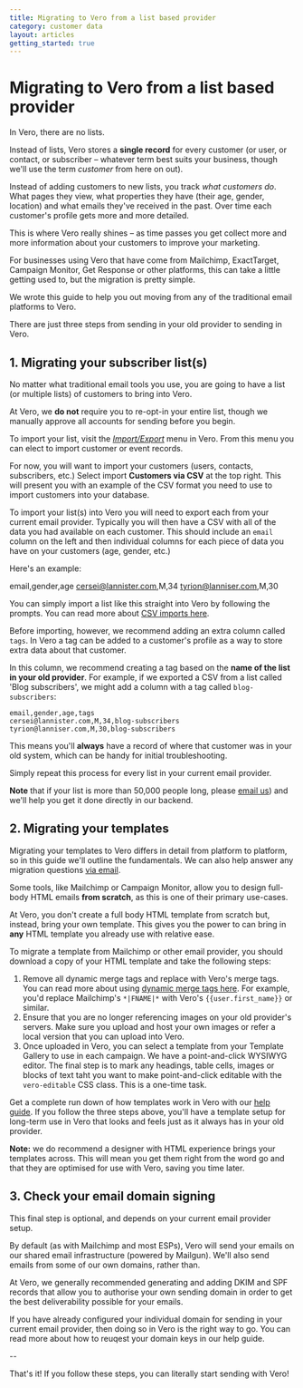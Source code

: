```yaml
---
title: Migrating to Vero from a list based provider
category: customer data
layout: articles
getting_started: true
---
```


# Migrating to Vero from a list based provider

In Vero, there are no lists.

Instead of lists, Vero stores a **single record** for every customer (or user, or contact, or subscriber – whatever term best suits your business, though we'll use the term *customer* from here on out).

Instead of adding customers to new lists, you track *what customers do*. What pages they view, what properties they have (their age, gender, location) and what emails they've received in the past. Over time each customer's profile gets more and more detailed. 

This is where Vero really shines – as time passes you get collect more and more information about your customers to improve your marketing.

For businesses using Vero that have come from Mailchimp, ExactTarget, Campaign Monitor, Get Response or other platforms, this can take a little getting used to, but the migration is pretty simple. 

We wrote this guide to help you out moving from any of the traditional email platforms to Vero. 

There are just three steps from sending in your old provider to sending in Vero.

## 1. Migrating your subscriber list(s)

No matter what traditional email tools you use, you are going to have a list (or multiple lists) of customers to bring into Vero.

At Vero, we **do not** require you to re-opt-in your entire list, though we manually approve all accounts for sending before you begin. 

To import your list, visit the *[Import/Export]({{site.data.links.import}})* menu in Vero. From this menu you can elect to import customer or event records. 

For now, you will want to import your customers (users, contacts, subscribers, etc.) Select import **Customers via CSV** at the top right. This will present you with an example of the CSV format you need to use to import customers into your database.

To import your list(s) into Vero you will need to export each from your current email provider. Typically you will then have a CSV with all of the data you had available on each customer. This should include an `email` column on the left and then individual columns for each piece of data you have on your customers (age, gender, etc.) 

Here's an example:

  email,gender,age
  cersei@lannister.com,M,34
  tyrion@lanniser.com,M,30
  
You can simply import a list like this straight into Vero by following the prompts. You can read more about [CSV imports here]({{site.data.links.import_customers}}).

Before importing, however, we recommend adding an extra column called `tags`. In Vero a tag can be added to a customer's profile as a way to store extra data about that customer. 

In this column, we recommend creating a tag based on the **name of the list in your old provider**. For example, if we exported a CSV from a list called 'Blog subscribers', we might add a column with a tag called `blog-subscribers`:

    email,gender,age,tags
    cersei@lannister.com,M,34,blog-subscribers
    tyrion@lanniser.com,M,30,blog-subscribers
  
This means you'll **always** have a record of where that customer was in your old system, which can be handy for initial troubleshooting.

Simply repeat this process for every list in your current email provider.

**Note** that if your list is more than 50,000 people long, please [email us]({{site.data.links.email_us}})) and we'll help you get it done directly in our backend.

## 2. Migrating your templates

Migrating your templates to Vero differs in detail from platform to platform, so in this guide we'll outline the fundamentals. We can also help answer any migration questions [via email](site.data.links.email_us).

Some tools, like Mailchimp or Campaign Monitor, allow you to design full-body HTML emails **from scratch**, as this is one of their primary use-cases.

At Vero, you don't create a full body HTML template from scratch but, instead, bring your own template. This gives you the power to can bring in **any** HTML template you already use with relative ease.

To migrate a template from Mailchimp or other email provider, you should download a copy of your HTML template and take the following steps:

1. Remove all dynamic merge tags and replace with Vero's merge tags. You can read more about using [dynamic merge tags here]({{site.data.links.insert_merge_tags}}). For example, you'd replace Mailchimp's `*|FNAME|*` with Vero's `{{user.first_name}}` or similar.
2. Ensure that you are no longer referencing images on your old provider's servers. Make sure you upload and host your own images or refer a local version that you can upload into Vero.
3. Once uploaded in Vero, you can select a template from your Template Gallery to use in each campaign. We have a point-and-click WYSIWYG editor. The final step is to mark any headings, table cells, images or blocks of text taht you want to make point-and-click editable with the `vero-editable` CSS class. This is a one-time task.

Get a complete run down of how templates work in Vero with our [help guide]({{site.data.links.html_templates}}). If you follow the three steps above, you'll have a template setup for long-term use in Vero that looks and feels just as it always has in your old provider. 

**Note:** we do recommend a designer with HTML experience brings your templates across. This will mean you get them right from the word go and that they are optimised for use with Vero, saving you time later.

## 3. Check your email domain signing

This final step is optional, and depends on your current email provider setup. 

By default (as with Mailchimp and most ESPs), Vero will send your emails on our shared email infrastructure (powered by Mailgun). We'll also send emails from some of our own domains, rather than. 

At Vero, we generally recommended generating and adding DKIM and SPF records that allow you to authorise your own sending domain in order to get the best deliverability possible for your emails. 

If you have already configured your individual domain for sending in your current email provider, then doing so in Vero is the right way to go. You can read more about how to reuqest your domain keys in our help guide.

--

That's it! If you follow these steps, you can literally start sending with Vero!